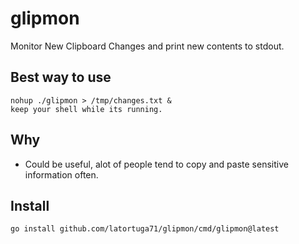 # glipmon
Monitor New Clipboard Changes and print new contents to stdout.

## Best way to use
```
nohup ./glipmon > /tmp/changes.txt &
keep your shell while its running.
```
## Why
* Could be useful, alot of people tend to copy and paste sensitive information often.

## Install
`go install github.com/latortuga71/glipmon/cmd/glipmon@latest`
